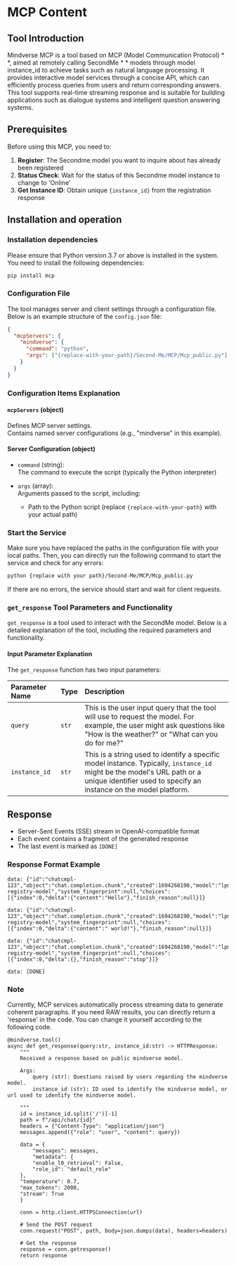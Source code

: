# MCP Content

## Tool Introduction

Mindverse MCP is a tool based on MCP (Model Communication Protocol) * *, aimed at remotely calling SecondMe * * models through model instance_id to achieve tasks such as natural language processing. It provides interactive model services through a concise API, which can efficiently process queries from users and return corresponding answers. This tool supports real-time streaming response and is suitable for building applications such as dialogue systems and intelligent question answering systems.

## Prerequisites

Before using this MCP, you need to:

1. **Register**: The Secondme model you want to inquire about has already been registered
2. **Status Check**: Wait for the status of this Secondme model instance to change to 'Online'
3. **Get Instance ID**: Obtain unique `{instance_id}` from the registration response

## Installation and operation

### Installation dependencies
Please ensure that Python version 3.7 or above is installed in the system. You need to install the following dependencies:

```bash
pip install mcp
```
### Configuration File
The tool manages server and client settings through a configuration file. Below is an example structure of the `config.json` file:

```json
{
  "mcpServers": {
    "mindverse": {
      "command": "python",
      "args": ["{replace-with-your-path}/Second-Me/MCP/Mcp_public.py"]
    }
  }
}
```
### Configuration Items Explanation

#### `mcpServers` (object)
Defines MCP server settings.  
Contains named server configurations (e.g., "mindverse" in this example).

#### Server Configuration (object)
- `command` (string):  
  The command to execute the script (typically the Python interpreter)
  
- `args` (array):  
  Arguments passed to the script, including:
  - Path to the Python script (replace `{replace-with-your-path}` with your actual path)

### Start the Service

Make sure you have replaced the paths in the configuration file with your local paths. Then, you can directly run the following command to start the service and check for any errors:
```bash
python {replace with your path}/Second-Me/MCP/Mcp_public.py
```
If there are no errors, the service should start and wait for client requests.

### `get_response` Tool Parameters and Functionality
`get_response` is a tool used to interact with the SecondMe model. Below is a detailed explanation of the tool, including the required parameters and functionality.

#### Input Parameter Explanation
The `get_response` function has two input parameters:

| Parameter Name | Type   | Description                                                                                                                                                                                   |
|:---------------|:-------|:----------------------------------------------------------------------------------------------------------------------------------------------------------------------------------------------|
| `query`        | `str`  | This is the user input query that the tool will use to request the model. For example, the user might ask questions like "How is the weather?" or "What can you do for me?"                   |
| `instance_id`  | `str`  | This is a string used to identify a specific model instance. Typically, `instance_id` might be the model's URL path or a unique identifier used to specify an instance on the model platform. |
## Response

- Server-Sent Events (SSE) stream in OpenAI-compatible format
- Each event contains a fragment of the generated response
- The last event is marked as `[DONE]`

### Response Format Example

```
data: {"id":"chatcmpl-123","object":"chat.completion.chunk","created":1694268190,"model":"lpm-registry-model","system_fingerprint":null,"choices":[{"index":0,"delta":{"content":"Hello"},"finish_reason":null}]}

data: {"id":"chatcmpl-123","object":"chat.completion.chunk","created":1694268190,"model":"lpm-registry-model","system_fingerprint":null,"choices":[{"index":0,"delta":{"content":" world!"},"finish_reason":null}]}

data: {"id":"chatcmpl-123","object":"chat.completion.chunk","created":1694268190,"model":"lpm-registry-model","system_fingerprint":null,"choices":[{"index":0,"delta":{},"finish_reason":"stop"}]}

data: [DONE]
```

### Note
Currently, MCP services automatically process streaming data to generate coherent paragraphs. If you need RAW results, you can directly return a 'response' in the code. You can change it yourself according to the following code.

```
@mindverse.tool()
async def get_response(query:str, instance_id:str) -> HTTPResponse:
    """
    Received a response based on public mindverse model.

    Args:
        query (str): Questions raised by users regarding the mindverse model.
        instance_id (str): ID used to identify the mindverse model, or url used to identify the mindverse model.

    """
    id = instance_id.split('/')[-1]
    path = f"/api/chat/{id}"
    headers = {"Content-Type": "application/json"}
    messages.append({"role": "user", "content": query})

    data = {
        "messages": messages,
        "metadata": {
        "enable_l0_retrieval": False,
        "role_id": "default_role"
    },
    "temperature": 0.7,
    "max_tokens": 2000,
    "stream": True
    }

    conn = http.client.HTTPSConnection(url)

    # Send the POST request
    conn.request("POST", path, body=json.dumps(data), headers=headers)

    # Get the response
    response = conn.getresponse()
    return response
```